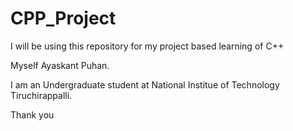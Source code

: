 # CPP_Project

I will be using this repository for my project based learning of C++


Myself Ayaskant Puhan.

I am an Undergraduate student at National Institue of Technology Tiruchirappalli.

Thank you
